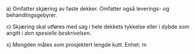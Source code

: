 a) Omfatter skjæring av faste dekker. Omfatter også leverings- og behandlingsgebyrer.

c) Skjæring skal utføres med sag i hele dekkets tykkelse eller i dybde som angitt i *den spesielle beskrivelsen*.

x) Mengden måles som prosjektert lengde kutt. Enhet: m

